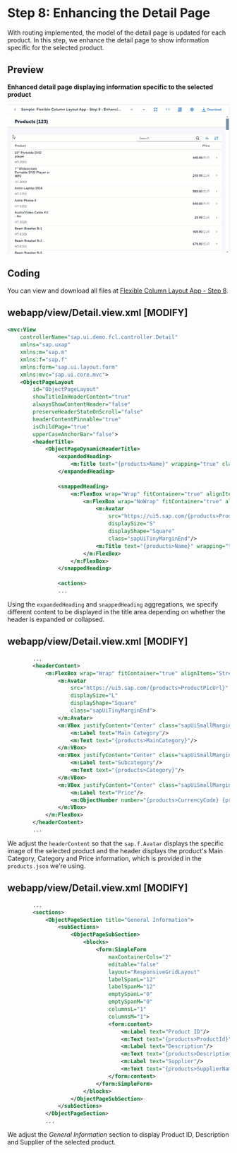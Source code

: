 <!-- loioe5ee491f69224f038a0c147480dbd436 -->

# Step 8: Enhancing the Detail Page

With routing implemented, the model of the detail page is updated for each product. In this step, we enhance the detail page to show information specific for the selected product.



<a name="loioe5ee491f69224f038a0c147480dbd436__section_yfh_d31_12b"/>

## Preview

  
  
**Enhanced detail page displaying information specific to the selected product**

![](images/Enhanced_Detail_Page_Fiori_2_0_Tutorial_b687506.gif "Enhanced detail page displaying information specific to the selected product")



<a name="loioe5ee491f69224f038a0c147480dbd436__section_fd2_4dd_lbb"/>

## Coding

You can view and download all files at [Flexible Column Layout App - Step 8](https://ui5.sap.com/#/sample/sap.f.tutorial.fcl.08/preview).



<a name="loioe5ee491f69224f038a0c147480dbd436__section_hml_l4j_l4b"/>

## webapp/view/Detail.view.xml \[MODIFY\]

```xml
<mvc:View
	controllerName="sap.ui.demo.fcl.controller.Detail"
	xmlns="sap.uxap"
	xmlns:m="sap.m"
	xmlns:f="sap.f"
	xmlns:form="sap.ui.layout.form"
	xmlns:mvc="sap.ui.core.mvc">
	<ObjectPageLayout
		id="ObjectPageLayout"
		showTitleInHeaderContent="true"
		alwaysShowContentHeader="false"
		preserveHeaderStateOnScroll="false"
		headerContentPinnable="true"
		isChildPage="true"
		upperCaseAnchorBar="false">
		<headerTitle>
			<ObjectPageDynamicHeaderTitle>
				<expandedHeading>
					<m:Title text="{products>Name}" wrapping="true" class="sapUiSmallMarginEnd"/>
				</expandedHeading>

				<snappedHeading>
					<m:FlexBox wrap="Wrap" fitContainer="true" alignItems="Center">
						<m:FlexBox wrap="NoWrap" fitContainer="true" alignItems="Center" class="sapUiTinyMarginEnd">
							<m:Avatar
								src="https://ui5.sap.com/{products>ProductPicUrl}"
								displaySize="S"
								displayShape="Square"
								class="sapUiTinyMarginEnd"/>
							<m:Title text="{products>Name}" wrapping="true"/>
						</m:FlexBox>
					</m:FlexBox>
				</snappedHeading>

				<actions>
				...
```

Using the `expandedHeading` and `snappedHeading` aggregations, we specify different content to be displayed in the title area depending on whether the header is expanded or collapsed.



<a name="loioe5ee491f69224f038a0c147480dbd436__section_aym_k4j_l4b"/>

## webapp/view/Detail.view.xml \[MODIFY\]

```xml
		...
		<headerContent>
			<m:FlexBox wrap="Wrap" fitContainer="true" alignItems="Stretch">
				<m:Avatar
					src="https://ui5.sap.com/{products>ProductPicUrl}"
					displaySize="L"
					displayShape="Square"
					class="sapUiTinyMarginEnd">
				</m:Avatar>
				<m:VBox justifyContent="Center" class="sapUiSmallMarginEnd">
					<m:Label text="Main Category"/>
					<m:Text text="{products>MainCategory}"/>
				</m:VBox>
				<m:VBox justifyContent="Center" class="sapUiSmallMarginEnd">
					<m:Label text="Subcategory"/>
					<m:Text text="{products>Category}"/>
				</m:VBox>
				<m:VBox justifyContent="Center" class="sapUiSmallMarginEnd">
					<m:Label text="Price"/>
					<m:ObjectNumber number="{products>CurrencyCode} {products>Price}" emphasized="false"/>
				</m:VBox>
			</m:FlexBox>
		</headerContent>
		...
```

We adjust the `headerContent` so that the `sap.f.Avatar` displays the specific image of the selected product and the header displays the product's Main Category, Category and Price information, which is provided in the `products.json` we're using.



<a name="loioe5ee491f69224f038a0c147480dbd436__section_b2m_j4j_l4b"/>

## webapp/view/Detail.view.xml \[MODIFY\]

```xml
		...
		<sections>
			<ObjectPageSection title="General Information">
				<subSections>
					<ObjectPageSubSection>
						<blocks>
							<form:SimpleForm
								maxContainerCols="2"
								editable="false"
								layout="ResponsiveGridLayout"
								labelSpanL="12"
								labelSpanM="12"
								emptySpanL="0"
								emptySpanM="0"
								columnsL="1"
								columnsM="1">
								<form:content>
									<m:Label text="Product ID"/>
									<m:Text text="{products>ProductId}"/>
									<m:Label text="Description"/>
									<m:Text text="{products>Description}"/>
									<m:Label text="Supplier"/>
									<m:Text text="{products>SupplierName}"/>
								</form:content>
							</form:SimpleForm>
						</blocks>
					</ObjectPageSubSection>
				</subSections>
			</ObjectPageSection>
			...
```

We adjust the *General Information* section to display Product ID, Description and Supplier of the selected product.

